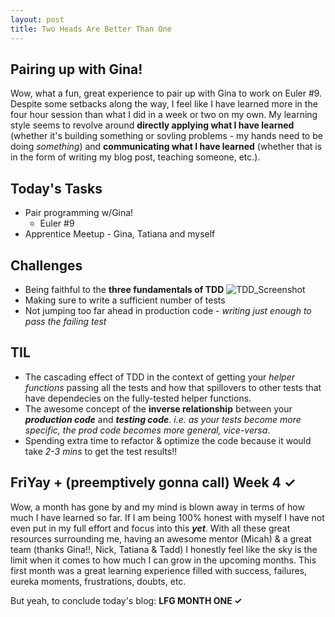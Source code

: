 ```yaml
---
layout: post
title: Two Heads Are Better Than One
---
```


## Pairing up with Gina! 

Wow, what a fun, great experience to pair up with Gina to work on Euler #9. Despite some setbacks along the way, I feel like I have learned more in the four hour session than what I did in a week or two on my own. My learning style seems to revolve around **directly applying what I have learned** (whether it's building something or sovling problems - my hands need to be doing _something_) and **communicating what I have learned** (whether that is in the form of writing my blog post, teaching someone, etc.). 

## Today's Tasks

* Pair programming w/Gina!
  *  Euler #9
* Apprentice Meetup - Gina, Tatiana and myself 

## Challenges

* Being faithful to the **three fundamentals of TDD**
![TDD_Screenshot](https://user-images.githubusercontent.com/59072282/120832279-52dafb00-c515-11eb-86b8-56dd805950ce.png)
* Making sure to write a sufficient number of tests
* Not jumping too far ahead in production code - _writing just enough to pass the failing test_ 

## TIL
* The cascading effect of TDD in the context of getting your _helper functions_ passing all the tests and how that spillovers to other tests that have dependecies on the fully-tested helper functions. 
* The awesome concept of the **inverse relationship** between your **_production code_** and **_testing code_**. _i.e. as your tests become more specific, the prod code becomes more general, vice-versa_. 
* Spending extra time to refactor & optimize the code because it would take _2-3 mins_ to get the test results!! 

## FriYay + (preemptively gonna call) Week 4 <span>&#10003;</span>

Wow, a month has gone by and my mind is blown away in terms of how much I have learned so far. If I am being 100% honest with myself I have not even put in my full effort and focus into this **_yet_**. With all these great resources surrounding me, having an awesome mentor (Micah) & a great team (thanks Gina!!, Nick, Tatiana & Tadd) I honestly feel like the sky is the limit when it comes to how much I can grow in the upcoming months. This first month was a great learning experience filled with success, failures, eureka moments, frustrations, doubts, etc. 

But yeah, to conclude today's blog: **LFG MONTH ONE <span>&#10003;</span>**
